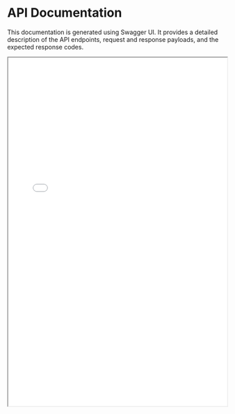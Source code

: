 # API Documentation
This documentation is generated using Swagger UI. It provides a detailed description of the API endpoints, request and response payloads, and the expected response codes.

<iframe src="./swagger-ui/index.html" width="100%" height="800px"></iframe>

